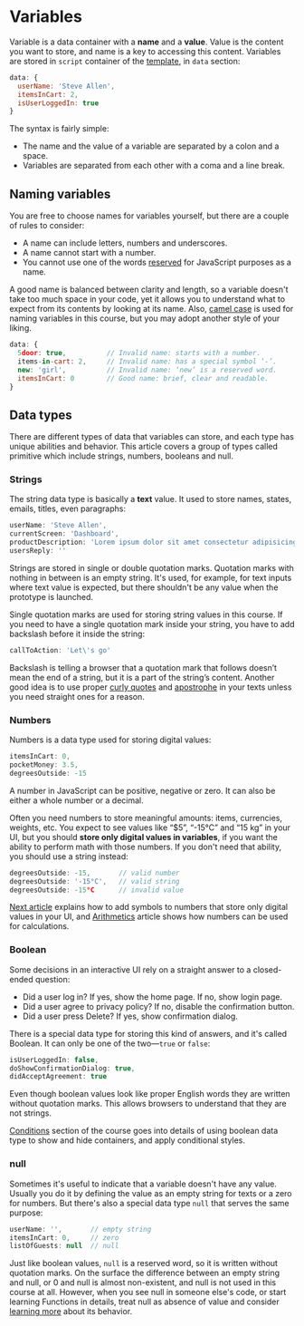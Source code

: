 # Variables

Variable is a data container with a **name** and a **value**. Value is the content you want to store, and name is a key to accessing this content. Variables are stored in `script` container of the [template](./../Setup/), in `data` section:

```js
data: {
  userName: 'Steve Allen',
  itemsInCart: 2,
  isUserLoggedIn: true
}
```
The syntax is fairly simple:
- The name and the value of a variable are separated by a colon and a space. 
- Variables are separated from each other with a coma and a line break.

## Naming variables

You are free to choose names for variables yourself, but there are a couple of rules to consider:

- A name can include letters, numbers and underscores.
- A name cannot start with a number.
- You cannot use one of the words [reserved](https://developer.mozilla.org/en-US/docs/Web/JavaScript/Reference/Lexical_grammar#Keywords) for JavaScript purposes as a name.

A good name is balanced between clarity and length, so a variable doesn't take too much space in your code, yet it allows you to understand what to expect from its contents by looking at its name. Also, [camel case](https://en.wikipedia.org/wiki/Camel_case) is used for naming variables in this course, but you may adopt another style of your liking.

```js
data: {
  5door: true,          // Invalid name: starts with a number.
  items-in-cart: 2,     // Invalid name: has a special symbol ‘-’.
  new: 'girl',          // Invalid name: ‘new’ is a reserved word.
  itemsInCart: 0        // Good name: brief, clear and readable.
}
```

## Data types

There are different types of data that variables can store, and each type has unique abilities and behavior. This article covers a group of types called primitive which include strings, numbers, booleans and null. <!--Later in the course complex data types—arrays and objects—are introduced. -->

### Strings

The string data type is basically a **text** value. It used to store names, states, emails, titles, even paragraphs:

```js
userName: 'Steve Allen',
currentScreen: 'Dashboard',
productDescription: 'Lorem ipsum dolor sit amet consectetur adipisicing elit.',
usersReply: ''
```

Strings are stored in single or double quotation marks. Quotation marks with nothing in between is an empty string. It's used, for example, for text inputs where text value is expected, but there shouldn't be any value when the prototype is launched.

Single quotation marks are used for storing string values in this course. If you need to have a single quotation mark inside your string, you have to add backslash before it inside the string:

```js
callToAction: 'Let\'s go'
```

Backslash is telling a browser that a quotation mark that follows doesn’t mean the end of a string, but it is a part of the string’s content. Another good idea is to use proper [curly quotes](https://practicaltypography.com/straight-and-curly-quotes.html) and [apostrophe](https://practicaltypography.com/apostrophes.html) in your texts unless you need straight ones for a reason.


### Numbers

Numbers is a data type used for storing digital values:

```js
itemsInCart: 0,
pocketMoney: 3.5,
degreesOutside: -15
```

A number in JavaScript can be positive, negative or zero. It can also be either a whole number or a decimal.

Often you need numbers to store meaningful amounts: items, currencies, weights, etc. You expect to see values like “$5”, “-15°C” and “15 kg” in your UI, but you should **store only digital values in variables**, if you want the ability to perform math with those numbers. If you don't need that ability, you should use a string instead:

```js
degreesOutside: -15,       // valid number
degreesOutside: '-15°C',   // valid string
degreesOutside: -15°C      // invalid value
```

[Next article](./display.md) explains how to add symbols to numbers that store only digital values in your UI, and [Arithmetics](./../Events/arithmetics.md) article shows how numbers can be used for calculations.


### Boolean

Some decisions in an interactive UI rely on a straight answer to a closed-ended question:

- Did a user log in? If yes, show the home page. If no, show login page.
- Did a user agree to privacy policy? If no, disable the confirmation button.
- Did a user press Delete? If yes, show confirmation dialog.

There is a special data type for storing this kind of answers, and it's called Boolean. It can only be one of the two—`true` or `false`:

```js
isUserLoggedIn: false,
doShowConfirmationDialog: true,
didAcceptAgreement: true
```

Even though boolean values look like proper English words they are written without quotation marks. This allows browsers to understand that they are not strings.

[Conditions](./../Conditionals/rendering.md) section of the course goes into details of using boolean data type to show and hide containers, and apply conditional styles.

<!-- todo: write: revisit the necessity to introduce null in this course. On one hand it's essential, on the other, it's never used in the course, but empty strings, 0, empty arrays are used instead -->

### null

Sometimes it's useful to indicate that a variable doesn't have any value. Usually you do it by defining the value as an empty string for texts or a zero for numbers. But there's also a special data type `null` that serves the same purpose:

```js
userName: '',       // empty string
itemsInCart: 0,     // zero
listOfGuests: null  // null
```

Just like boolean values, `null` is a reserved word, so it is written without quotation marks. On the surface the difference between an empty string and null, or 0 and null is almost non-existent, and null is not used in this course at all. However, when you see null in someone else's code, or start learning Functions in details, treat null as absence of value and consider [learning more](https://developer.mozilla.org/en-US/docs/Web/JavaScript/Reference/Global_Objects/null#Description) about its behavior.

<!-- The difference between an empty string and null, or 0 and null is almost non-existent until you start , and null is not used in this course at all. However, when you start going into details of functions and  -->

<!-- todo: this task is not particularly useful -->

<!-- ## Practice

<iframe height="320" style="width: 100%;" scrolling="no" title="Variables—Task" src="//codepen.io/andgordy/embed/XQRdKE/?height=320&theme-id=36403&default-tab=js" frameborder="no" allowtransparency="true" allowfullscreen="true">
  See the Pen <a href='https://codepen.io/andgordy/pen/XQRdKE/'>Variables—Task</a> by And Gordy
  (<a href='https://codepen.io/andgordy'>@andgordy</a>) on <a href='https://codepen.io'>CodePen</a>.
</iframe> -->

<!-- <video width="100%" controls muted class="video afterh2">
  <source src="./media/data-types-practice.mp4" type="video/mp4">
</video> -->

<!-- 1. Create a new prototype from the [template](./../Setup/`).
2. Add one variable for each type of data explored in this article: a string, a number, a boolean and a null. Remember, variables belong to `data` section, and naming variables is up to you. -->

<!-- 1. Create a new prototype from the [template](./../Setup/`) and open it in VSCode.
2. Add one variable for each type of data explored in this article: a string, a number, a boolean and a null. Remember, variables belong to `data` section, and naming variables is up to you.
3. Save the prototype and open it in Chrome. Open [Vue developer tools](./../Setup/devtools.md#use) and select `<Root>` element in the upper section. You should be able to see the variables you added to the prototype in the lower section.
4. Double-click on a variable's value or click on a pencil icon when hovering a variable. This way you enter the edit mode that allows to change the name and the value of a variable. Press return/enter to save changes. You may also use a checkbox control for booleans to switch between values, and - / + buttons to decrease and increase number values. Similarly to [editing CSS in Chrome dev tools]() this allows you to quickly try minor tweaks without going to VSCode, editing, saving, going back to a browser and reloading a prototype.  

If you have problems completing the task [download](./../../../course-files/interaction-basics/data/data-types-practice.html.zip) the final result. -->
